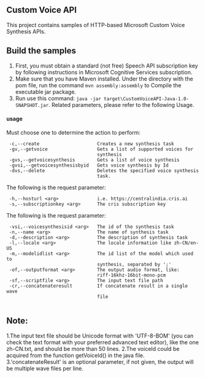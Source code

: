 ## Custom Voice API

This project contains samples of HTTP-based Microsoft Custom Voice Synthesis APIs.
 
## Build the samples

1. First, you must obtain a standard (not free) Speech API subscription key by following instructions in Microsoft Cognitive Services subscription.
2. Make sure that you have Maven installed. Under the directory with the pom file, run the command `mvn assembly:assembly` to Compile the executable jar package.
3. Run use this command: `java -jar target\CustomVoiceAPI-Java-1.0-SNAPSHOT.jar`. Related parameters, please refer to the following Usage.

#### usage

Must choose one to determine the action to perform:
```
 -c,--create                     Creates a new synthesis task
 -gv,--getvoice                  Gets a list of supported voices for    
                                 synthesis
 -gvs,--getvoicesynthesis        Gets a list of voice synthesis
 -gvsi,--getvoicesynthesisbyid   Gets voice synthesis by Id
 -dvs,--delete                   Deletes the specified voice synthesis  
                                 task.
```

The following is the request parameter:
```
 -h,--hosturl <arg>              i.e. https://centralindia.cris.ai      
 -s,--subscriptionkey <arg>      The cris subscription key
```

The following is the request parameter:
```
 -vsi,--voicesynthesisid <arg>   The id of the synthesis task
 -n,--name <arg>                 The name of synthesis task
 -d,--description <arg>          The description of synthesis task  
 -l,--locale <arg>               The locale information like zh-CN/en-US
 -m,--modelidlist <arg>          The id list of the model which used to 
                                 synthesis, separated by ';'
 -of,--outputformat <arg>        The output audio format, like:
                                 riff-16khz-16bit-mono-pcm
 -sf,--scriptfile <arg>          The input text file path
 -cr,--concatenateresult         If concatenate result in a single wave 
                                 file
 
```

## Note:

1.The input text file should be Unicode format with 'UTF-8-BOM' (you can check the text format with your preferred advanced text editor), like the one zh-CN.txt, and should be more than 50 lines.
2.The voiceId could be acquired from the function getVoiceId() in the java file.
3.'concatenateResult' is an optional parameter, if not given, the output will be multiple wave files per line.

